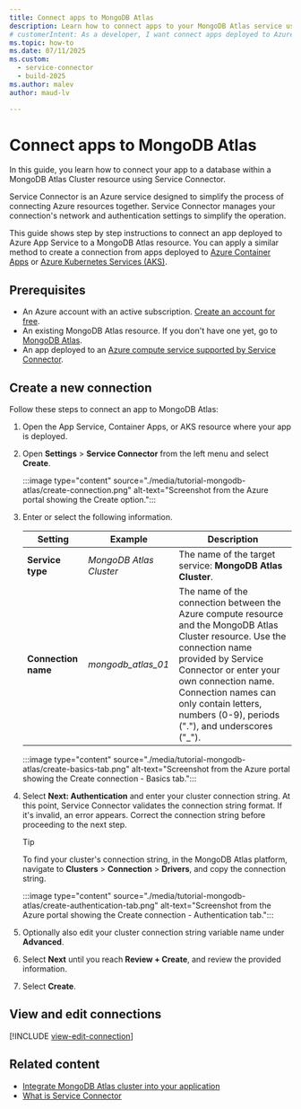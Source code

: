 ```yaml
---
title: Connect apps to MongoDB Atlas
description: Learn how to connect apps to your MongoDB Atlas service using Service Connector in Azure.
# customerIntent: As a developer, I want connect apps deployed to Azure services to a MongoDB Atlas resource.
ms.topic: how-to
ms.date: 07/11/2025
ms.custom:
  - service-connector
  - build-2025
ms.author: malev
author: maud-lv

---
```


# Connect apps to MongoDB Atlas

In this guide, you learn how to connect your app to a database within a MongoDB Atlas Cluster resource using Service Connector.

Service Connector is an Azure service designed to simplify the process of connecting Azure resources together. Service Connector manages your connection's network and authentication settings to simplify the operation.

This guide shows step by step instructions to connect an app deployed to Azure App Service to a MongoDB Atlas resource. You can apply a similar method to create a connection from apps deployed to [Azure Container Apps](/azure/container-apps/quickstart-portal) or [Azure Kubernetes Services (AKS)](/azure/aks/learn/quick-kubernetes-deploy-portal).

## Prerequisites

* An Azure account with an active subscription. [Create an account for free](https://azure.microsoft.com/free).
* An existing MongoDB Atlas resource. If you don't have one yet, go to [MongoDB Atlas](https://www.mongodb.com/atlas).
* An app deployed to an [Azure compute service supported by Service Connector](./overview.md#what-services-are-supported-by-service-connector).

## Create a new connection

Follow these steps to connect an app to MongoDB Atlas:

1. Open the App Service, Container Apps, or AKS resource where your app is deployed.

1. Open **Settings** > **Service Connector** from the left menu and select **Create**.

    :::image type="content" source="./media/tutorial-mongodb-atlas/create-connection.png" alt-text="Screenshot from the Azure portal showing the Create option.":::

1. Enter or select the following information.

    | Setting                    | Example                       | Description                                                                                                                                                                                                                                                                                       |
    |----------------------------|-------------------------------|---------------------------------------------------------------------------------------------------------------------------------------------------------------------------------------------------------------------------------------------------------------------------------------------------|
    | **Service type**           | *MongoDB Atlas Cluster*    | The name of the target service: **MongoDB Atlas Cluster**.                                                                                                                                                                                                                                     |
    | **Connection name**        | *mongodb_atlas_01*            | The name of the connection between the Azure compute resource and the MongoDB Atlas Cluster resource. Use the connection name provided by Service Connector or enter your own connection name. Connection names can only contain letters, numbers (0-9), periods ("."), and underscores ("_"). |
 
    :::image type="content" source="./media/tutorial-mongodb-atlas/create-basics-tab.png" alt-text="Screenshot from the Azure portal showing the Create connection - Basics tab.":::

1. Select **Next: Authentication** and enter your cluster connection string. At this point, Service Connector validates the connection string format. If it's invalid, an error appears. Correct the connection string before proceeding to the next step.

    > [!TIP]
    > To find your cluster's connection string, in the MongoDB Atlas platform, navigate to **Clusters** > **Connection** > **Drivers**, and copy the connection string. 

    :::image type="content" source="./media/tutorial-mongodb-atlas/create-authentication-tab.png" alt-text="Screenshot from the Azure portal showing the Create connection - Authentication tab.":::

1. Optionally also edit your cluster connection string variable name under **Advanced**.

1. Select **Next** until you reach  **Review + Create**, and review the provided information.
1. Select **Create**.

## View and edit connections

[!INCLUDE [view-edit-connection](../partner-solutions/includes/view-edit-connection.md)]

## Related content

- [Integrate MongoDB Atlas cluster into your application](how-to-integrate-mongodb-atlas.md)
- [What is Service Connector](overview.md)
